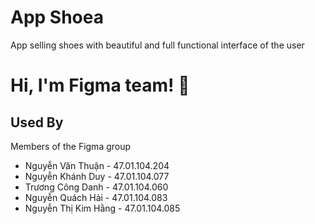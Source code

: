 # App Shoea
App selling shoes with beautiful and full functional interface of the user

# Hi, I'm Figma team! 👋


## Used By

Members of the Figma group

- Nguyễn Văn Thuận - 47.01.104.204
- Nguyễn Khánh Duy - 47.01.104.077
- Trương Công Danh - 47.01.104.060
- Nguyễn Quách Hải - 47.01.104.083 
- Nguyễn Thị Kim Hằng - 47.01.104.085
